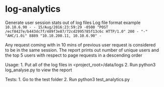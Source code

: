 # log-analytics
Generate user session stats out of log files
Log file format example
`10.10.6.90 - - 15/Aug/2016:23:59:29 -0500 "POST /ecf8427e/b443dc7f/489f3e87/72cd2995?85f13c6c HTTP/1.0" 200 - "-" "AHC/1.0i" 8889 "10.10.200.11, 10.10.6.90" -`

Any request coming with in 10 mins of previous user request is considered to be in the same session.
The report prints out number of unique users and the top 5 users with respect to page requests in a descending order

Usage:
    1. Put all of the log files in <project_root>/data/logs
    2. Run python3 log_analyse.py to view the report

Tests:
    1. Go to the test folder
    2. Run python3 test_analytics.py


